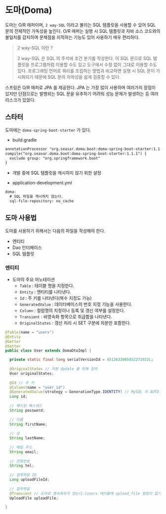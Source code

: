 # 도마(Doma)

도마는 O/R 매퍼이며, `2 way-SQL` 이라고 불리는 SQL 템플릿을 사용할 수 있어 SQL 문의 전체적인 가독성을 높인다. O/R 매퍼는 실행 시 SQL 템플릿과 자바 소스 코드와의 불일치를 감지하여
문제점을 지적하는 기능도 있어 사용하기 매우 편리하다.

> 2 way-SQL 이란 ?
>
> 2 way-SQL 은 SQL 의 주석에 조건 분기를 작성한다. 이 SQL 문으로 SQL 템플릿을 프로그램처럼 이용할 수도 있고 도구에서 수정 없이 그대로 이용할 수도 있다. 프로그래밍 언어로 쿼리를 조립하는 방법과
비교하면 실행 시 SQL 문이 가시화되기 때문에 SQL 문의 저왁성을 쉽게 검증할 수 있다.

스프링은 O/R 매퍼로 JPA 를 제공한다. JPA 는 가장 많이 사용하며 여러가지 장점이 있지만 단점으로는 발행되는 SQL 문을 유추하기 어려워 성능 문제가 발생하는 등 여러 리스크가 있었다.

## 스타터

도마에는 `doma-spring-boot-starter` 가 있다.

- build.gradle

```xml
annotationProcessor "org.seasar.doma.boot:doma-spring-boot-starter:1.1.1"
compile("org.seasar.doma.boot:doma-spring-boot-starter:1.1.1") {
  exclude group: "org.springframework.boot"
}
```

- 개발 중에 SQL 템플릿을 캐시하지 않기 위한 설정

- application-development.yml

```xml
doma:
  # SQL 파일을 캐시하지 않는다.
  sql-file-repository: no_cache
```

## 도마 사용법

도마를 사용하기 위해서는 다음의 파일을 작성해야 한다.

- 엔티티
- Dao 인터페이스
- SQL 템플릿

### 엔티티

- 도마의 주요 어노테이션
  - `Table` : 테이블 명을 지정한다.
  - `Entity` : 엔티티를 나타낸다.
  - `Id` : 주 키를 나타낸다(복수 지정도 가능)
  - `GeneratedValue` : 데이터베이스의 번호 지정 기능을 사용한다.
  - `Column` : 컬럼명의 지정이나 등록 및 갱신 여부를 설정한다.
  - `Transient` : 비영속화 항목으로 취급함을 나타낸다.
  - `OriginalStates` : 갱신 처리 시 SET 구분에 차분만 포함한다.
  
```java
@Table(name = "users")
@Entity
@Getter
@Setter
public class User extends DomaDtoImpl {

  private static final long serialVersionId = 4512633005852272922L;
  
  @OriginalStates // 차분 Update 를 위해 정의
  User originalStates;
  
  @Id // 주 키
  @Column(name = "user_id")
  @GeneratedValue(strategy = GenerationType.IDENTITY) // MySQL 의 AUTO_INCREMENT 를 사용한다.
  Long id;
  
  // 해시된 패스워드
  String password;
  
  // 이름
  String firstName;
  
  // 성
  String lastName;
  
  // 메일 주소
  String email;
  
  // 전화번호
  String tel;
  
  // 첨부파일 ID
  Long uploadFileId;
  
  // 첨부파일
  @Transient // 도마로 영속화하지 않는다.(users 테이블에 upload_file 컬럼이 없기 때문)
  UploadFile uploadFile;
  
}
```

